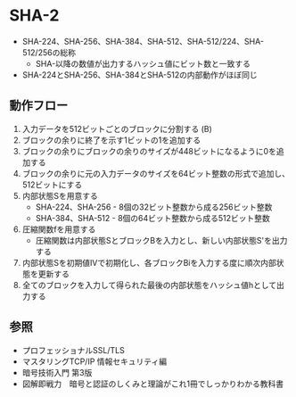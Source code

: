 # SHA-2
- SHA-224、SHA-256、SHA-384、SHA-512、SHA-512/224、SHA-512/256の総称
  - SHA-以降の数値が出力するハッシュ値にビット数と一致する
- SHA-224とSHA-256、SHA-384とSHA-512の内部動作がほぼ同じ

## 動作フロー
1. 入力データを512ビットごとのブロックに分割する (B)
2. ブロックの余りに終了を示す1ビットの1を追加する
3. ブロックの余りにブロックの余りのサイズが448ビットになるように0を追加する
4. ブロックの余りに元の入力データのサイズを64ビット整数の形式で追加し、512ビットにする
5. 内部状態Sを用意する
    - SHA-224、SHA-256 - 8個の32ビット整数から成る256ビット整数
    - SHA-384、SHA-512 - 8個の64ビット整数から成る512ビット整数
6. 圧縮関数fを用意する
    - 圧縮関数は内部状態SとブロックBを入力とし、新しい内部状態S'を出力する
7. 内部状態Sを初期値IVで初期化し、各ブロックBiを入力する度に順次内部状態を更新する
8. 全てのブロックを入力して得られた最後の内部状態をハッシュ値hとして出力する

## 参照
- プロフェッショナルSSL/TLS
- マスタリングTCP/IP 情報セキュリティ編
- 暗号技術入門 第3版
- 図解即戦力　暗号と認証のしくみと理論がこれ1冊でしっかりわかる教科書
